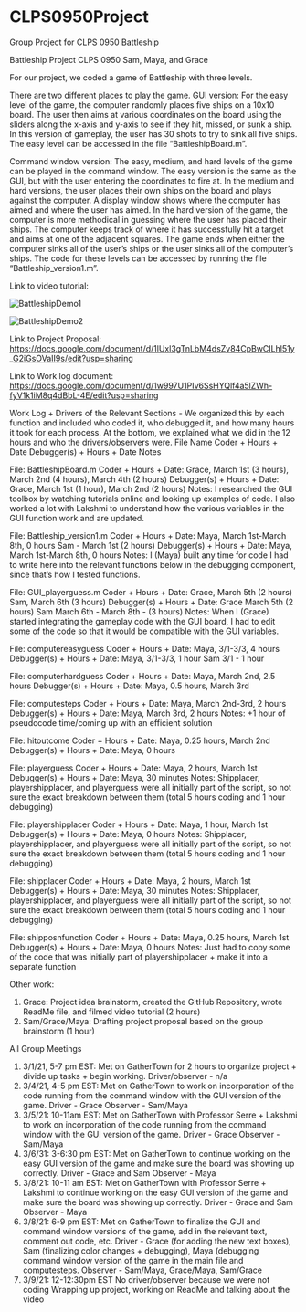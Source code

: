 # CLPS0950Project
Group Project for CLPS 0950 Battleship

Battleship Project
CLPS 0950
Sam, Maya, and Grace

For our project, we coded a game of Battleship with three levels. 

There are two different places to play the game. 
GUI version: For the easy level of the game, the computer randomly places five ships on a 10x10 board. The user then aims at various coordinates on the board using the sliders along the x-axis and y-axis to see if they hit, missed, or sunk a ship. In this version of gameplay, the user has 30 shots to try to sink all five ships. The easy level can be accessed in the file “BattleshipBoard.m”. 

Command window version: The easy, medium, and hard levels of the game can be played in the command window. The easy version is the same as the GUI, but with the user entering the coordinates to fire at. In the medium and hard versions, the user places their own ships on the board and plays against the computer. A display window shows where the computer has aimed and where the user has aimed. In the hard version of the game, the computer is more methodical in guessing where the user has placed their ships. The computer keeps track of where it has successfully hit a target and aims at one of the adjacent squares. The game ends when either the computer sinks all of the user’s ships or the user sinks all of the computer’s ships. The code for these levels can be accessed by running the file “Battleship_version1.m”.

Link to video tutorial: 


![BattleshipDemo1](https://user-images.githubusercontent.com/73854789/110515624-94a30380-80d6-11eb-9b64-25ae1de916ed.gif)


![BattleshipDemo2](https://user-images.githubusercontent.com/73854789/110515731-b308ff00-80d6-11eb-8e63-a7959edd6b2f.gif)



Link to Project Proposal: https://docs.google.com/document/d/1lUxl3gTnLbM4dsZv84CpBwCILhl51y_G2iGsOVaII9s/edit?usp=sharing


Link to Work log document: https://docs.google.com/document/d/1w997U1PIv6SsHYQlf4a5lZWh-fyV1k1iM8q4dBbL-4E/edit?usp=sharing 

Work Log + Drivers of the Relevant Sections - We organized this by each function and included who coded it, who debugged it, and how many hours it took for each process. At the bottom, we explained what we did in the 12 hours and who the drivers/observers were. 
File Name 
Coder + Hours + Date
Debugger(s) + Hours + Date
Notes

File: BattleshipBoard.m
Coder + Hours + Date: Grace, March 1st (3 hours),
March 2nd (4 hours), March 4th (2 hours)
Debugger(s) + Hours + Date: Grace, March 1st (1 hour), March 2nd (2 hours)
Notes: I researched the GUI toolbox by watching tutorials online and looking up examples of code. I also worked a lot with Lakshmi to understand how the various variables in the GUI function work and are updated.

File: Battleship_version1.m
Coder + Hours + Date: Maya, March 1st-March 8th, 0 hours
Sam - March 1st (2 hours) 
Debugger(s) + Hours + Date: Maya, March 1st-March 8th, 0 hours
Notes: I (Maya) built any time for code I had to write here into the relevant functions below in the debugging component, since that’s how I tested functions.

File: GUI_playerguess.m
Coder + Hours + Date: Grace, March 5th (2 hours)
Sam, March 6th (3 hours) 
Debugger(s) + Hours + Date: Grace March 5th (2 hours)
Sam March 6th - March 8th - (3 hours) 
Notes: When I (Grace) started integrating the gameplay code with the GUI board, I had to edit some of the code so that it would be compatible with the GUI variables.

File: computereasyguess
Coder + Hours + Date: Maya, 3/1-3/3, 4 hours
Debugger(s) + Hours + Date: Maya, 3/1-3/3, 1 hour
Sam 3/1 - 1 hour 

File: computerhardguess
Coder + Hours + Date: Maya, March 2nd, 2.5 hours
Debugger(s) + Hours + Date: Maya, 0.5 hours, March 3rd

File: computesteps
Coder + Hours + Date: Maya, March 2nd-3rd, 2 hours
Debugger(s) + Hours + Date: Maya, March 3rd, 2 hours
Notes: +1 hour of pseudocode time/coming up with an efficient solution

File: hitoutcome
Coder + Hours + Date: Maya, 0.25 hours, March 2nd
Debugger(s) + Hours + Date: Maya, 0 hours

File: playerguess
Coder + Hours + Date: Maya, 2 hours, March 1st
Debugger(s) + Hours + Date: Maya, 30 minutes
Notes: Shipplacer, playershipplacer, and playerguess were all initially part of the script, so not sure the exact breakdown between them (total 5 hours coding and 1 hour debugging)

File: playershipplacer
Coder + Hours + Date: Maya, 1 hour, March 1st
Debugger(s) + Hours + Date: Maya, 0 hours
Notes: Shipplacer, playershipplacer, and playerguess were all initially part of the script, so not sure the exact breakdown between them (total 5 hours coding and 1 hour debugging)

File: shipplacer
Coder + Hours + Date: Maya, 2 hours, March 1st
Debugger(s) + Hours + Date: Maya, 30 minutes
Notes: Shipplacer, playershipplacer, and playerguess were all initially part of the script, so not sure the exact breakdown between them (total 5 hours coding and 1 hour debugging)

File: shipposnfunction
Coder + Hours + Date: Maya, 0.25 hours, March 1st
Debugger(s) + Hours + Date: Maya, 0 hours
Notes: Just had to copy some of the code that was initially part of playershipplacer + make it into a separate function

Other work: 
1) Grace: Project idea brainstorm, created the GitHub Repository, wrote ReadMe file, and filmed video tutorial (2 hours)
2) Sam/Grace/Maya: Drafting project proposal based on the group brainstorm (1 hour)

All Group Meetings
1) 3/1/21, 5-7 pm EST: Met on GatherTown for 2 hours to organize project + divide up tasks + begin working. 
Driver/observer - n/a
2) 3/4/21, 4-5 pm EST: Met on GatherTown to work on incorporation of the code running from the command window with the GUI version of the game. 
Driver - Grace
Observer - Sam/Maya
3) 3/5/21: 10-11am EST: Met on GatherTown with Professor Serre + Lakshmi to work on incorporation of the code running from the command window with the GUI version of the game. 
Driver - Grace
Observer - Sam/Maya
4) 3/6/31: 3-6:30 pm EST: Met on GatherTown to continue working on the easy GUI version of the game and make sure the board was showing up correctly. 
Driver - Grace and Sam
Observer - Maya
6) 3/8/21: 10-11 am EST: Met on GatherTown with Professor Serre + Lakshmi to continue working on the easy GUI version of the game and make sure the board was showing up correctly. 
Driver - Grace and Sam
Observer - Maya
7) 3/8/21: 6-9 pm EST: Met on GatherTown to finalize the GUI and command window versions of the game, add in the relevant text, comment out code, etc.
Driver - Grace (for adding the new text boxes), Sam (finalizing color changes + debugging), Maya (debugging command window version of the game in the main file and computesteps. 
Observer - Sam/Maya, Grace/Maya, Sam/Grace
8) 3/9/21: 12-12:30pm EST
No driver/observer because we were not coding
Wrapping up project, working on ReadMe and talking about the video
